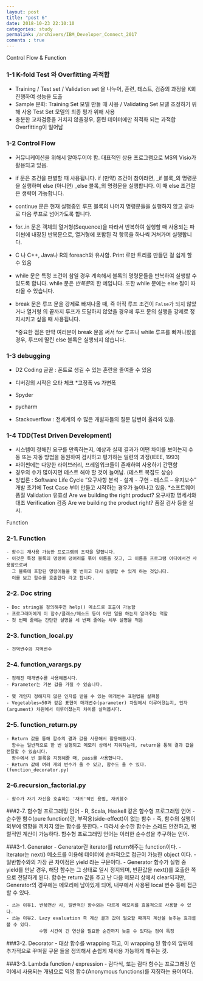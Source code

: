 ```yaml
---
layout: post
title: "post 6"
date: 2018-10-23 22:10:10
categories: study 
permalink: /archivers/IBM_Developer_Connect_2017
coments : true
---
```


Control Flow & Function

### 1-1 K-fold Test 와 Overfitting 과적합
  - Training / Test set / Validation set 을 나누어, 훈련, 테스트, 검증의 과정을 K회 진행하여 성능을 도출
  - Sample 분화: Training Set 모델 만들 때 사용 / Validating Set 모델 조정하기 위해 사용 Test Set 모델의 최종 평가 위해 사용
  - 충분한 교차검증을 거치지 않을경우, 훈련 데이터에만 최적화 되는 과적합Overfitting이 일어남 
  

  
### 1-2 Control Flow
  - 커뮤니케이션을 위해서 알아두어야 함.
    대표적인 상용 프로그램으로 MS의 Visio가 활용되고 있음.

  - if 문은 조건을 판별할 때 사용됩니다. if (만약) 조건이 참이라면, _if 블록_의 명령문을 실행하며 else (아니면) _else 블록_의 명령문을 실행합니다. 이 때 else 조건절은 생략이 가능합니다.
  - continue 문은 현재 실행중인 루프 블록의 나머지 명령문들을 실행하지 않고 곧바로 다음 루프로 넘어가도록 합니다.
  - for..in 문은 객체의 열거형(Sequence)을 따라서 반복하여 실행할 때 사용되는 파이썬에 내장된 반복문으로, 
    열거형에 포함된 각 항목을 하나씩 거쳐가며 실행합니다.
  - C 나 C++, Java나 R의 foreach와 유사함. Print 로만 트리를 만들던 걸 쉽게 할 수 있음 
  - while 문은 특정 조건이 참일 경우 계속해서 블록의 명령문들을 반복하여 실행할 수 있도록 합니다. 
    while 문은 *반복문*의 한 예입니다. 또한 while 문에는 else 절이 따라올 수 있습니다.
  - break 문은 루프 문을 강제로 빠져나올 때, 즉 아직 루프 조건이 `False`가 되지 않았거나 
    열거형 의 끝까지 루프가 도달하지 않았을 경우에 루프 문의 실행을 강제로 정지시키고 싶을 때 사용됩니다.

    *중요한 점은 만약 여러분이 break 문을 써서 for 루프나 while 루프를 빠져나왔을 경우, 루프에 딸린 else 블록은 실행되지 않습니다.
  
  
  
### 1-3 debugging
   - D2 Coding 글꼴 : 폰트로 생길 수 있는 혼란을 줄여줄 수 있음
   - 디버깅의 시작은 오타 체크 
     *고정폭 vs 가변폭
     
   - Spyder 
   - pycharm
   - Stackoverflow : 전세계의 수 많은 개발자들의 질문 답변이 올라와 있음.
   
   
   
### 1-4 TDD(Test Driven Development)
   - 시스템이 정해진 요구를 만족하는지, 예상과 실제 결과가 어떤 차이를 보이는지 수동 또는 자동 방법을 동원하여 검사하고 평가하는 일련의 과정(IEEE, 1993)
   - 파이썬에는 다양한 라이브러리, 프레임워크들이 존재하여 사용하기 간편함
   - 경우의 수가 많아지면 테스트 해야 할 것이 늘어남.  (테스트 복잡도 상승) 
   - 방법론
     : Software Life Cycle “요구사항 분석 - 설계 - 구현 - 테스트 – 유지보수”
       개발 초기에 Test Case 부터 만들고 시작하는 경우가 늘어나고 있음. 
       *소프트웨어 품질
        Validation 유효성 Are we building the right product? 요구사항 명세서와 대조
        Verification 검증 Are we building the product right? 품질 검사 등을 실시.  
        



Function      
        
### 2-1. Function
    - 함수는 재사용 가능한 프로그램의 조각을 말합니다. 
    - 이것은 특정 블록의 명령어 덩어리를 묶어 이름을 짓고, 그 이름을 프로그램 어디에서건 사용함으로써 
      그 블록에 포함된 명령어들을 몇 번이고 다시 실행할 수 있게 하는 것입니다. 
      이를 보고 함수를 호출한다 라고 합니다.
      
### 2-2. Doc string
    - Doc string을 정의해주면 help() 메소드로 호출이 가능함
    - 프로그래머에게 이 함수/클래스/메소드 등이 어떤 일을 하는지 알려주는 역할
    - 첫 번째 줄에는 간단한 설명을 세 번째 줄에는 세부 설명을 적음
    
### 2-3. function_local.py 
    - 전역변수와 지역변수
    
### 2-4. function_varargs.py
    - 정해진 매개변수를 사용해봅시다. 
    - Parameter는 기본 값을 가질 수 있습니다. 

    - 몇 개인지 정해지지 않은 인자를 받을 수 있는 매개변수 표현법을 살펴봄
    - Vegetables=50과 같은 표현이 매개변수(parameter) 차원에서 이루어졌는지, 인자(argument) 차원에서 이루어졌는지 차이를 살펴봅시다. 
   
### 2-5. function_return.py
    - Return 값을 통해 함수의 결과 값을 사용해서 활용해봅시다.
      함수는 일반적으로 한 번 실행되고 메모리 상에서 지워지는데, return을 통해 결과 값을 전달할 수 있습니다. 
      함수에서 빈 블록을 지정해줄 때, pass를 사용합니다. 
    - Return 값에 여러 개의 변수가 올 수 있고, 함수도 올 수 있다. (function_decorator.py)  

### 2-6.recursion_factorial.py
    - 함수가 자기 자신을 호출하는 '재귀'적인 용법, 재귀함수
    
    
###2-7. 함수형 프로그래밍 언어
    - R, Scala, Haskell 같은 함수형 프로그래밍 언어 
    - 순수한 함수(pure function)란, 부작용(side-effect)이 없는 함수
    - 즉, 함수의 실행이 외부에 영향을 끼치지 않는 함수를 뜻한다. 
    - 따라서 순수한 함수는 스레드 안전하고, 병렬적인 계산이 가능하다.
      함수형 프로그래밍 언어는 이러한 순수성을 추구하는 언어. 
      
###3-1. Generator
    - Generator란 iterator를 return해주는 function이다.
    - Iterator는 next() 메소드를 이용해 데이터에 순차적으로 접근이 가능한 object 이다. 
    - 일반함수와의 가장 큰 차이점은 yield 라는 구문이다.
    - Generator 함수가 실행 중 yield를 만날 경우, 해당 함수는 그 상태로 일시 정지되며, 
      반환값을 next()를 호출한 쪽으로 전달하게 된다. 함수는 return 값을 주고 난 다음 메모리 상에서 clear되지만, 
      Generator의 경우에는 메모리에 남아있게 되어, 내부에서 사용된 local 변수 등에 접근할 수 있다. 

    - 쓰는 이유1. 반복연산 시, 일반적인 함수와는 다르게 메모리를 효율적으로 사용할 수 있다. 
    - 쓰는 이유2. Lazy evaluation 즉 계산 결과 값이 필요할 때까지 계산을 늦추는 효과를 볼 수 있다. 
                수행 시간이 긴 연산을 필요한 순간까지 늦출 수 있다는 점이 특징


###3-2. Decorator
    - 대상 함수를 wrapping 하고, 이 wrapping 된 함수의 앞뒤에 추가적으로 꾸며질 구문 들을 정의해서 손쉽게 재사용 가능하게 해주는 것.

###3-3. Lambda function / expression
    - 람다식, 또는 람다 함수는 프로그래밍 언어에서 사용되는 개념으로 익명 함수(Anonymous functions)를 지칭하는 용어이다.

